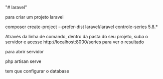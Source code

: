 "# laravel"

para criar um projeto laravel 

composer create-project --prefer-dist laravel/laravel controle-series 5.8.*
  
Através da linha de comando, dentro da pasta do seu projeto, suba o servidor e acesse http://localhost:8000/series para ver o resultado

para abrir servidor

php artisan serve

tem que configurar o database